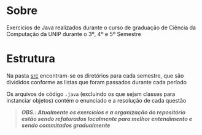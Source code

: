 # Sobre
Exercícios de Java realizados durante o curso de graduação de Ciência da Computação da UNIP durante o 3º, 4º e 5º Semestre

# Estrutura
Na pasta [src](src) encontram-se os diretórios para cada semestre, que são divididos conforme as listas que foram passados durante cada período

Os arquivos de código `.java` (excluindo os que sejam classes para instanciar objetos) contém o enunciado e a resolução de cada questão

>**_OBS.: Atualmente os exercícios e a organização do repositório estão sendo refatorados localmente para melhor entendimento e sendo commitados gradualmente_**
